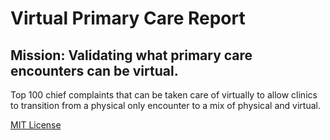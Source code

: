 # Virtual Primary Care Report
## Mission: Validating what primary care encounters can be virtual.
Top 100 chief complaints that can be taken care of virtually to allow clinics to transition from a physical only encounter to a mix of physical and virtual.



[MIT License](LICENSE)
